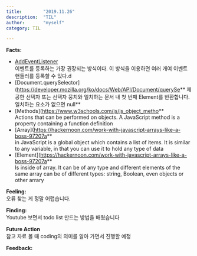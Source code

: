 ```yaml
---
title:        "2019.11.26"
description:  "TIL"
author:       "myself"
category: TIL

---
```


**Facts:**  
- [AddEventListener](https://opentutorials.org/course/1375/6761)  
이벤트를 등록하는 가장 권장되는 방식이다. 이 방식을 이용하면 여러 개여 이벤트 핸들러를 등록할 수 있다.d
- [Document.querySelector](https://developer.mozilla.org/ko/docs/Web/API/Document/querySe** 
제공한 선택자 또는 선택자 뭉치와 일치하는 문서 내 첫 번째 Element를 반환합니다. 일치하는 요소가 없으면 null**  
- [Methods](https://www.w3schools.com/js/js_object_metho**  
Actions that can be performed on objects. A JavaScript method is a property containing a function definition   
- [Array](https://hackernoon.com/work-with-javascript-arrays-like-a-boss-97207a**  
in JavaScript is a global object which contains a list of items. It is similar to any variable, in that you can use it to hold any type of data  
- [Element](https://hackernoon.com/work-with-javascript-arrays-like-a-boss-97207a**  
  Is inside of array. It can be of any type and different elements of the same array can be of different types: string, Boolean, even objects or other arrary  

**Feeling:**     
오류 찾는 게 정말 어렵습니다.

**Finding:**     
Youtube 보면서 todo list 만드는 방법을 배웠습니다

**Future Action**  
참고 자료 볼 때 coding의 의미를 알아 가면서 진행할 예정

**Feedback:**   

